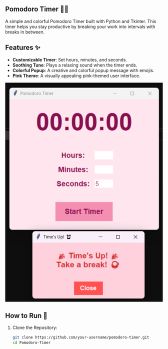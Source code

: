 ## Pomodoro Timer 🍅⏰

A simple and colorful Pomodoro Timer built with Python and Tkinter. This timer helps you stay productive by breaking your work into intervals with breaks in between.


## Features ✨
- **Customizable Timer**: Set hours, minutes, and seconds.
- **Soothing Tune**: Plays a relaxing sound when the timer ends.
- **Colorful Popup**: A creative and colorful popup message with emojis.
- **Pink Theme**: A visually appealing pink-themed user interface.


![alt text](TimerPic.png)


## How to Run 🚀
1. Clone the Repository:
   ```bash
   git clone https://github.com/your-username/pomodoro-timer.git
   cd Pomodoro-Timer